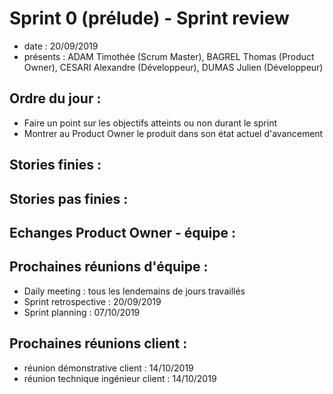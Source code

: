 # Sprint 0 (prélude) - Sprint review 

+ date : 20/09/2019 
+ présents : ADAM Timothée (Scrum Master), BAGREL Thomas (Product Owner), CESARI Alexandre (Développeur), DUMAS Julien (Développeur)


## Ordre du jour : 
+ Faire un point sur les objectifs atteints ou non durant le sprint 
+ Montrer au Product Owner le produit dans son état actuel d'avancement

## Stories finies :

## Stories pas finies : 

## Echanges Product Owner - équipe :

## Prochaines réunions d'équipe :

+ Daily meeting : tous les lendemains de jours travaillés
+ Sprint retrospective : 20/09/2019
+ Sprint planning : 07/10/2019

## Prochaines réunions client : 

+ réunion démonstrative client : 14/10/2019
+ réunion technique ingénieur client : 14/10/2019